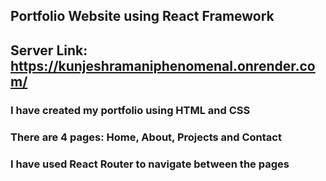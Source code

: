 ## Portfolio Website using React Framework

## Server Link: https://kunjeshramaniphenomenal.onrender.com/

### I have created my portfolio using HTML and CSS
### There are 4 pages: Home, About, Projects and Contact
### I have used React Router to navigate between the pages


